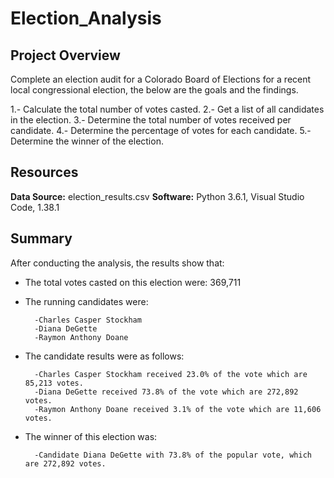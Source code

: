 # Election_Analysis

## Project Overview

Complete an election audit for a Colorado Board of Elections for a recent local congressional election, the below are the goals and the findings.

1.- Calculate the total number of votes casted.
2.- Get a list of all candidates in the election.
3.- Determine the total number of votes received per candidate.
4.- Determine the percentage of votes for each candidate. 
5.- Determine the winner of the election.

## Resources

**Data Source:** election_results.csv
**Software:** Python 3.6.1, Visual Studio Code, 1.38.1

## Summary 

After conducting the analysis, the results show that:

- The total votes casted on this election were: 369,711
- The running candidates were:
		
		-Charles Casper Stockham
		-Diana DeGette
		-Raymon Anthony Doane

- The candidate results were as follows:

		-Charles Casper Stockham received 23.0% of the vote which are 85,213 votes.
		-Diana DeGette received 73.8% of the vote which are 272,892 votes.
		-Raymon Anthony Doane received 3.1% of the vote which are 11,606 votes.

- The winner of this election was:

		-Candidate Diana DeGette with 73.8% of the popular vote, which are 272,892 votes.